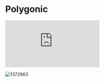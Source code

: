 # Polygonic
<iframe src="https://tryhackme.com/api/v2/badges/public-profile?userPublicId=4276271" style='border:none;'></iframe>

![1372963](https://www.codewars.com/users/Polygonic/badges/large)

